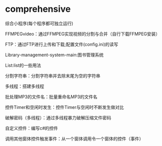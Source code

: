 # comprehensive
综合小程序(每个程序都可独立运行)

FFMPEGvideo：通过FFMPEG实现视频的分割与合并（自行下载FFMPEG安装）

FTP：通过FTP进行上传和下载;配置文件(config.ini)的读写

Library-management-system-main:图书管理系统

List:list的一些用法

分割字符串：分割字符串并去除末尾为空的字符串

多线程：搭建多线程

批处理MP3的文件名：批量重命名MP3的文件名

控件Timer和空闲时发生：控件Timer与空闲时不断发生做对比

破解密码（多线程）：通过多线程暴力破解压缩文件密码

自定义控件：编写c#的控件

调用其他窗体控件触发事件：从一个窗体调用令一个窗体的控件（事件）
